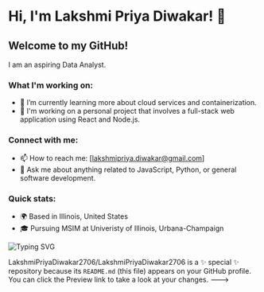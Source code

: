 # Hi, I'm Lakshmi Priya Diwakar! 👋

## Welcome to my GitHub!

I am an aspiring Data Analyst.

### What I'm working on:
- 🌱 I’m currently learning more about cloud services and containerization.
- 🔭 I'm working on a personal project that involves a full-stack web application using React and Node.js.

### Connect with me:
- 📫 How to reach me: [lakshmipriya.diwakar@gmail.com]
- 💬 Ask me about anything related to JavaScript, Python, or general software development.

### Quick stats:
- 🌍 Based in Illinois, United States
- 🎓 Pursuing MSIM at Univeristy of Illinois, Urbana-Champaign

<div align="left">
    <img src="https://readme-typing-svg.herokuapp.com?font=Jetbrains+mono&size=40&duration=3000&color=33FF33&center=true&vCenter=true&width=435&lines=Hey+I+am+Lakshmi+Priya;Welcome+to+my+Github" alt="Typing SVG"/>
</div>







LakshmiPriyaDiwakar2706/LakshmiPriyaDiwakar2706 is a ✨ special ✨ repository because its `README.md` (this file) appears on your GitHub profile.
You can click the Preview link to take a look at your changes.
--->
